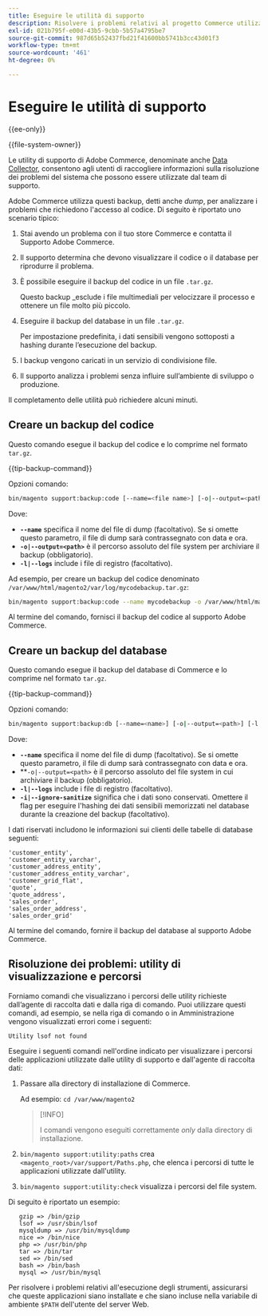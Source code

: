 ```yaml
---
title: Eseguire le utilità di supporto
description: Risolvere i problemi relativi al progetto Commerce utilizzando l'utilità di supporto incorporata.
exl-id: 021b795f-e00d-43b5-9cbb-5b57a4795be7
source-git-commit: 987d65b52437fbd21f41600bb5741b3cc43d01f3
workflow-type: tm+mt
source-wordcount: '461'
ht-degree: 0%

---
```


# Eseguire le utilità di supporto

{{ee-only}}

{{file-system-owner}}

Le utility di supporto di Adobe Commerce, denominate anche [Data Collector](https://experienceleague.adobe.com/en/docs/commerce-admin/systems/tools/support#data-collector), consentono agli utenti di raccogliere informazioni sulla risoluzione dei problemi del sistema che possono essere utilizzate dal team di supporto.

Adobe Commerce utilizza questi backup, detti anche _dump_, per analizzare i problemi che richiedono l&#39;accesso al codice. Di seguito è riportato uno scenario tipico:

1. Stai avendo un problema con il tuo store Commerce e contatta il Supporto Adobe Commerce.
1. Il supporto determina che devono visualizzare il codice o il database per riprodurre il problema.
1. È possibile eseguire il backup del codice in un file `.tar.gz`.

   Questo backup _esclude i file multimediali per velocizzare il processo e ottenere un file molto più piccolo.

1. Eseguire il backup del database in un file `.tar.gz`.

   Per impostazione predefinita, i dati sensibili vengono sottoposti a hashing durante l’esecuzione del backup.

1. I backup vengono caricati in un servizio di condivisione file.
1. Il supporto analizza i problemi senza influire sull’ambiente di sviluppo o produzione.

Il completamento delle utilità può richiedere alcuni minuti.

## Creare un backup del codice

Questo comando esegue il backup del codice e lo comprime nel formato `tar.gz`.

{{tip-backup-command}}

Opzioni comando:

```bash
bin/magento support:backup:code [--name=<file name>] [-o|--output=<path>] [-l|--logs]
```

Dove:

- **`--name`** specifica il nome del file di dump (facoltativo). Se si omette questo parametro, il file di dump sarà contrassegnato con data e ora.
- **`-o|--output=<path>`** è il percorso assoluto del file system per archiviare il backup (obbligatorio).
- **`-l|--logs`** include i file di registro (facoltativo).

Ad esempio, per creare un backup del codice denominato `/var/www/html/magento2/var/log/mycodebackup.tar.gz`:

```bash
bin/magento support:backup:code --name mycodebackup -o /var/www/html/magento2/var/log
```

Al termine del comando, fornisci il backup del codice al supporto Adobe Commerce.

## Creare un backup del database

Questo comando esegue il backup del database di Commerce e lo comprime nel formato `tar.gz`.

{{tip-backup-command}}

Opzioni comando:

```bash
bin/magento support:backup:db [--name=<name>] [-o|--output=<path>] [-l|--logs] [-i|--ignore-sanitize]
```

Dove:

- **`--name`** specifica il nome del file di dump (facoltativo). Se si omette questo parametro, il file di dump sarà contrassegnato con data e ora.
- **`-o|--output=<path>` è il percorso assoluto del file system in cui archiviare il backup (obbligatorio).
- **`-l|--logs`** include i file di registro (facoltativo).
- **`-i|--ignore-sanitize`** significa che i dati sono conservati. Omettere il flag per eseguire l&#39;hashing dei dati sensibili memorizzati nel database durante la creazione del backup (facoltativo).

I dati riservati includono le informazioni sui clienti delle tabelle di database seguenti:

```
'customer_entity',
'customer_entity_varchar',
'customer_address_entity',
'customer_address_entity_varchar',
'customer_grid_flat',
'quote',
'quote_address',
'sales_order',
'sales_order_address',
'sales_order_grid'
```

Al termine del comando, fornire il backup del database al supporto Adobe Commerce.

## Risoluzione dei problemi: utility di visualizzazione e percorsi

Forniamo comandi che visualizzano i percorsi delle utility richieste dall’agente di raccolta dati e dalla riga di comando. Puoi utilizzare questi comandi, ad esempio, se nella riga di comando o in Amministrazione vengono visualizzati errori come i seguenti:

```
Utility lsof not found
```

Eseguire i seguenti comandi nell&#39;ordine indicato per visualizzare i percorsi delle applicazioni utilizzate dalle utility di supporto e dall&#39;agente di raccolta dati:

1. Passare alla directory di installazione di Commerce.

   Ad esempio: `cd /var/www/magento2`

   >[!INFO]
   >
   >I comandi vengono eseguiti correttamente _only_ dalla directory di installazione.

1. `bin/magento support:utility:paths` crea `<magento_root>/var/support/Paths.php`, che elenca i percorsi di tutte le applicazioni utilizzate dall&#39;utility.
1. `bin/magento support:utility:check` visualizza i percorsi del file system.

Di seguito è riportato un esempio:

```
   gzip => /bin/gzip
   lsof => /usr/sbin/lsof
   mysqldump => /usr/bin/mysqldump
   nice => /bin/nice
   php => /usr/bin/php
   tar => /bin/tar
   sed => /bin/sed
   bash => /bin/bash
   mysql => /usr/bin/mysql
```

Per risolvere i problemi relativi all&#39;esecuzione degli strumenti, assicurarsi che queste applicazioni siano installate e che siano incluse nella variabile di ambiente `$PATH` dell&#39;utente del server Web.
